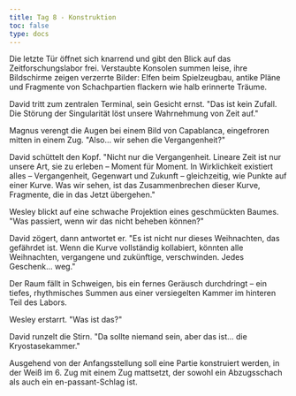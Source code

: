 ```yaml
---
title: Tag 8 - Konstruktion 
toc: false
type: docs
---
```


Die letzte Tür öffnet sich knarrend und gibt den Blick auf das Zeitforschungslabor frei. Verstaubte Konsolen summen leise, ihre Bildschirme zeigen verzerrte Bilder: Elfen beim Spielzeugbau, antike Pläne und Fragmente von Schachpartien flackern wie halb erinnerte Träume.

David tritt zum zentralen Terminal, sein Gesicht ernst. "Das ist kein Zufall. Die Störung der Singularität löst unsere Wahrnehmung von Zeit auf."

Magnus verengt die Augen bei einem Bild von Capablanca, eingefroren mitten in einem Zug. "Also... wir sehen die Vergangenheit?"

David schüttelt den Kopf. "Nicht nur die Vergangenheit. Lineare Zeit ist nur unsere Art, sie zu erleben – Moment für Moment. In Wirklichkeit existiert alles – Vergangenheit, Gegenwart und Zukunft – gleichzeitig, wie Punkte auf einer Kurve. Was wir sehen, ist das Zusammenbrechen dieser Kurve, Fragmente, die in das Jetzt übergehen."

Wesley blickt auf eine schwache Projektion eines geschmückten Baumes. "Was passiert, wenn wir das nicht beheben können?"

David zögert, dann antwortet er. "Es ist nicht nur dieses Weihnachten, das gefährdet ist. Wenn die Kurve vollständig kollabiert, könnten alle Weihnachten, vergangene und zukünftige, verschwinden. Jedes Geschenk... weg."

Der Raum fällt in Schweigen, bis ein fernes Geräusch durchdringt – ein tiefes, rhythmisches Summen aus einer versiegelten Kammer im hinteren Teil des Labors.

Wesley erstarrt. "Was ist das?"

David runzelt die Stirn. "Da sollte niemand sein, aber das ist... die Kryostasekammer."

Ausgehend von der Anfangsstellung soll eine Partie konstruiert werden, in der Weiß im 6. Zug mit einem Zug mattsetzt, der sowohl ein Abzugsschach als auch ein en-passant-Schlag ist.
